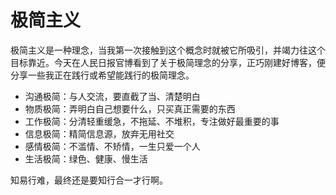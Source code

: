 # 极简主义


极简主义是一种理念，当我第一次接触到这个概念时就被它所吸引，并竭力往这个目标靠近。今天在人民日报官博看到了关于极简理念的分享，正巧刚建好博客，便分享一些我正在践行或希望能践行的极简理念。  

- 沟通极简：与人交流，要直截了当、清楚明白
- 物质极简：弄明白自己想要什么，只买真正需要的东西
- 工作极简：分清轻重缓急，不拖延、不堆积，专注做好最重要的事
- 信息极简：精简信息源，放弃无用社交
- 感情极简：不滥情、不矫情，一生只爱一个人
- 生活极简：绿色、健康、慢生活  

知易行难，最终还是要知行合一才行啊。

